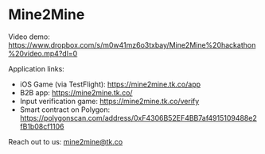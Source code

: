 # Mine2Mine

Video demo:  https://www.dropbox.com/s/m0w41mz6o3txbay/Mine2Mine%20hackathon%20video.mp4?dl=0 

Application links:
* iOS Game (via TestFlight): https://mine2mine.tk.co/app
* B2B app: https://mine2mine.tk.co/
* Input verification game: https://mine2mine.tk.co/verify
* Smart contract on Polygon: https://polygonscan.com/address/0xF4306B52EF4BB7af4915109488e2fB1b08cf1106

Reach out to us: mine2mine@tk.co
